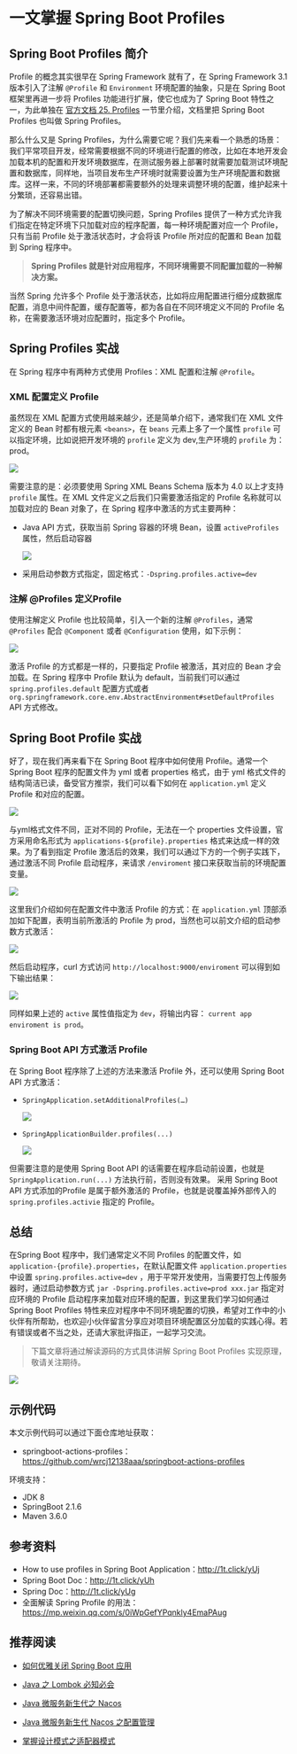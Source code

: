 # 一文掌握 Spring Boot Profiles

## Spring Boot Profiles 简介

Profile 的概念其实很早在 Spring Framework 就有了，在  Spring Framework 3.1 版本引入了注解 `@Profile` 和 `Environment` 环境配置的抽象，只是在 Spring Boot 框架里再进一步将 Profiles 功能进行扩展，使它也成为了 Spring Boot 特性之一，为此单独在 [官方文档 25. Profiles](https://docs.spring.io/spring-boot/docs/2.1.4.RELEASE/reference/htmlsingle/#boot-features-profiles) 一节里介绍，文档里把 Spring Boot Profiles 也叫做 Spring Profiles。

那么什么又是 Spring Profiles，为什么需要它呢？我们先来看一个熟悉的场景：我们平常项目开发，经常需要根据不同的环境进行配置的修改，比如在本地开发会加载本机的配置和开发环境数据库，在测试服务器上部署时就需要加载测试环境配置和数据库，同样地，当项目发布生产环境时就需要设置为生产环境配置和数据库。这样一来，不同的环境部署都需要额外的处理来调整环境的配置，维护起来十分繁琐，还容易出错。

为了解决不同环境需要的配置切换问题，Spring Profiles 提供了一种方式允许我们指定在特定环境下只加载对应的程序配置，每一种环境配置对应一个 Profile，只有当前 Profile 处于激活状态时，才会将该 Profile 所对应的配置和 Bean 加载到 Spring 程序中。

> **Spring Profiles 就是针对应用程序，不同环境需要不同配置加载的一种解决方案。**

当然 Spring 允许多个 Profile 处于激活状态，比如将应用配置进行细分成数据库配置，消息中间件配置，缓存配置等，都为各自在不同环境定义不同的 Profile 名称，在需要激活环境对应配置时，指定多个 Profile。

## Spring  Profiles 实战

在 Spring 程序中有两种方式使用 Profiles：XML 配置和注解 `@Profile`。

### XML 配置定义 Profile

虽然现在 XML 配置方式使用越来越少，还是简单介绍下，通常我们在 XML 文件定义的 Bean 时都有根元素 `<beans>`，在 `beans` 元素上多了一个属性 `profile` 可以指定环境，比如说把开发环境的 `profile` 定义为 dev,生产环境的 `profile` 为：prod。

![](http://ww4.sinaimg.cn/large/006tNc79ly1g5fqr3s8tij31kw0q4n4i.jpg)

需要注意的是：必须要使用 Spring XML Beans Schema 版本为 4.0 以上才支持 `profile` 属性。在 XML 文件定义之后我们只需要激活指定的 Profile 名称就可以加载对应的 Bean 对象了，在 Spring 程序中激活的方式主要两种：

* Java API 方式，获取当前 Spring 容器的环境 Bean，设置 `activeProfiles` 属性，然后启动容器

	![](http://ww1.sinaimg.cn/large/006tNc79ly1g5fqsqst2dj315s06odgs.jpg)

- 采用启动参数方式指定，固定格式：`-Dspring.profiles.active=dev`

### 注解 @Profiles 定义Profile

使用注解定义 Profile 也比较简单，引入一个新的注解  `@Profiles`，通常 `@Profiles` 配合 `@Component` 或者 `@Configuration` 使用，如下示例：

![](http://ww1.sinaimg.cn/large/006tNc79ly1g5fqtczosbj311s0swwhq.jpg)

激活 Profile 的方式都是一样的，只要指定 Profile 被激活，其对应的 Bean 才会加载。在 Spring 程序中 Profile 默认为 default，当前我们可以通过 `spring.profiles.default` 配置方式或者 `org.springframework.core.env.AbstractEnvironment#setDefaultProfiles` API 方式修改。

## Spring Boot Profile 实战

好了，现在我们再来看下在 Spring Boot 程序中如何使用 Profile。通常一个 Spring Boot 程序的配置文件为 yml 或者 properties 格式，由于 yml 格式文件的结构简洁已读，备受官方推崇，我们可以看下如何在 `application.yml` 定义 Profile 和对应的配置。

![](http://ww2.sinaimg.cn/large/006tNc79ly1g5fqv1uelmj311s0j60u1.jpg)

与yml格式文件不同，正对不同的 Profile，无法在一个 properties 文件设置，官方采用命名形式为  `applications-${profile}.properties` 格式来达成一样的效果。为了看到指定 Profile 激活后的效果，我们可以通过下方的一个例子实践下，通过激活不同 Profile 启动程序，来请求 `/enviroment` 接口来获取当前的环境配置变量。

![](http://ww4.sinaimg.cn/large/006tNc79ly1g5fqvmmwdkj311s0gejti.jpg)

这里我们介绍如何在配置文件中激活 Profile 的方式：在 `application.yml` 顶部添加如下配置，表明当前所激活的 Profile 为 prod，当然也可以前文介绍的启动参数方式激活：

![](http://ww3.sinaimg.cn/large/006tNc79ly1g5fqvrcrhwj311s06oq35.jpg)

然后启动程序，curl 方式访问 `http://localhost:9000/enviroment` 可以得到如下输出结果：

![](http://ww3.sinaimg.cn/large/006tNc79ly1g5fqvy2854j311s05a0t2.jpg)

同样如果上述的 `active` 属性值指定为 `dev`，将输出内容： `current app enviroment is prod`。

### Spring Boot API 方式激活 Profile

在 Spring Boot 程序除了上述的方法来激活 Profile 外，还可以使用 Spring Boot API 方式激活：

- `SpringApplication.setAdditionalProfiles(…)`

	![](http://ww4.sinaimg.cn/large/006tNc79ly1g5fqw6wsuvj31ge06o0u3.jpg)

- `SpringApplicationBuilder.profiles(...)`

	![](http://ww4.sinaimg.cn/large/006tNc79ly1g5fqwfipjvj31ic05agmg.jpg)

但需要注意的是使用 Spring Boot API 的话需要在程序启动前设置，也就是 `SpringApplication.run(...)` 方法执行前，否则没有效果。 采用 Spring Boot API 方式添加的Profile 是属于额外激活的 Profile，也就是说覆盖掉外部传入的 `spring.profiles.activie` 指定的 Profile。

## 总结

在Spring Boot 程序中，我们通常定义不同 Profiles 的配置文件，如 `application-{profile}.properties`，在默认配置文件 `application.properties` 中设置 `spring.profiles.active=dev` ，用于平常开发使用，当需要打包上传服务器时，通过启动参数方式 `jar -Dspring.profiles.active=prod xxx.jar`  指定对应环境的 Profile 启动程序来加载对应环境的配置，到这里我们学习如何通过 Spring Boot Profiles 特性来应对程序中不同环境配置的切换，希望对工作中的小伙伴有所帮助，也欢迎小伙伴留言分享应对项目环境配置区分加载的实践心得。若有错误或者不当之处，还请大家批评指正，一起学习交流。

>  下篇文章将通过解读源码的方式具体讲解 Spring Boot Profiles 实现原理，敬请关注期待。

![](http://ww2.sinaimg.cn/large/006tNc79ly1g5fq7eonnaj30p00dwahn.jpg)


## 示例代码

 本文示例代码可以通过下面仓库地址获取：

 - springboot-actions-profiles：https://github.com/wrcj12138aaa/springboot-actions-profiles

 环境支持：

 - JDK 8
 - SpringBoot 2.1.6
 - Maven 3.6.0

## 参考资料

- How to use profiles in Spring Boot Application：http://1t.click/yUj
- Spring Boot Doc：http://1t.click/yUh
- Spring Doc：http://1t.click/yUg
- 全面解读 Spring Profile 的用法：https://mp.weixin.qq.com/s/0iWpGefYPqnkly4EmaPAug

## 推荐阅读

- [如何优雅关闭 Spring Boot 应用](https://mp.weixin.qq.com/s/-t2hrrVMBpPmVEzDcC8J5w)

- [Java 之 Lombok 必知必会](https://mp.weixin.qq.com/s/2qkNz4VPgnixXjaVYUkvvQ)
- [Java 微服务新生代之 Nacos](https://mp.weixin.qq.com/s/vS36glyNoD26GL6cbNs5Qw)
- [Java 微服务新生代 Nacos 之配置管理](https://mp.weixin.qq.com/s/GCjXZybnweHNKi0dVpR46A)
- [掌握设计模式之适配器模式](https://mp.weixin.qq.com/s/9zrcG2Bar6VkcS8brRIx2g)
